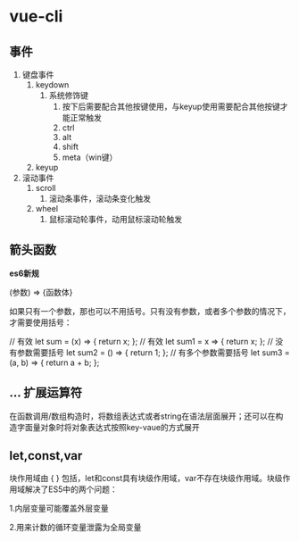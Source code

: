 # vue-cli


## 事件

1. 键盘事件
    1. keydown
        1. 系统修饰键
            1. 按下后需要配合其他按键使用，与keyup使用需要配合其他按键才能正常触发
            1. ctrl
            2. alt
            3. shift
            4. meta（win键）
    2. keyup
2. 滚动事件
    1. scroll
        1. 滚动条事件，滚动条变化触发
    2. wheel
        1. 鼠标滚动轮事件，动用鼠标滚动轮触发

## 箭头函数

**es6新规**

(参数) => {函数体}

如果只有一个参数，那也可以不用括号。只有没有参数，或者多个参数的情况下，才需要使用括号：

// 有效
let sum = (x) => {
	return x;
};
// 有效
let sum1 = x => {
	return x;
};
// 没有参数需要括号
let sum2 = () => {
	return 1;
};
// 有多个参数需要括号
let sum3 = (a, b) => {
	return a + b;
};

## ... 扩展运算符

在函数调用/数组构造时，将数组表达式或者string在语法层面展开；还可以在构造字面量对象时将对象表达式按照key-vaue的方式展开

## let,const,var

块作用域由 { } 包括，let和const具有块级作用域，var不存在块级作用域。块级作用域解决了ES5中的两个问题：

1.内层变量可能覆盖外层变量

2.用来计数的循环变量泄露为全局变量